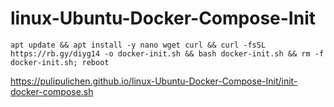 # linux-Ubuntu-Docker-Compose-Init

````
apt update && apt install -y nano wget curl && curl -fsSL https://rb.gy/diyg14 -o docker-init.sh && bash docker-init.sh && rm -f docker-init.sh; reboot
````


https://pulipulichen.github.io/linux-Ubuntu-Docker-Compose-Init/init-docker-compose.sh